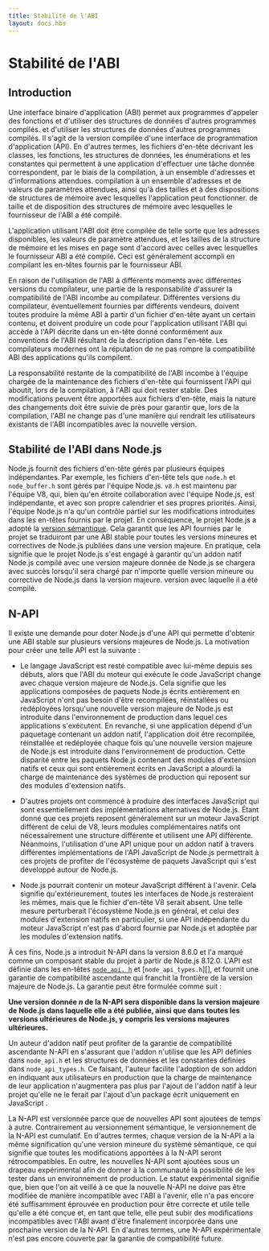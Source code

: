 ```yaml
---
title: Stabilité de l'ABI
layout: docs.hbs
---
```


# Stabilité de l'ABI

## Introduction

Une interface binaire d'application (ABI) permet aux programmes d'appeler des fonctions et d'utiliser des structures de données d'autres programmes compilés. et d'utiliser les structures de données d'autres programmes compilés. Il s'agit de la version compilée d'une interface de programmation d'application (API). En d'autres termes, les fichiers d'en-tête décrivant les classes, les fonctions, les structures de données, les énumérations et les constantes qui permettent à une application d'effectuer une tâche donnée correspondent, par le biais de la compilation, à un ensemble d'adresses et d'informations attendues. compilation à un ensemble d'adresses et de valeurs de paramètres attendues, ainsi qu'à des tailles et à des dispositions de structures de mémoire avec lesquelles l'application peut fonctionner. de taille et de disposition des structures de mémoire avec lesquelles le fournisseur de l'ABI a été compilé.

L'application utilisant l'ABI doit être compilée de telle sorte que les adresses disponibles, les valeurs de paramètre attendues, et les tailles de la structure de mémoire et les mises en page sont d'accord avec celles avec lesquelles le fournisseur ABI a été compilé. Ceci est généralement accompli en compilant les en-têtes fournis par le fournisseur ABI.

En raison de l'utilisation de l'ABI à différents moments avec différentes versions du compilateur, une partie de la responsabilité d'assurer la compatibilité de l'ABI incombe au compilateur. Différentes versions du compilateur, éventuellement fournies par différents vendeurs, doivent toutes produire la même ABI à partir d'un fichier d'en-tête ayant un certain contenu, et doivent produire un code pour l'application utilisant l'ABI qui accède à l'API décrite dans un en-tête donné conformément aux conventions de l'ABI résultant de la description dans l'en-tête. Les compilateurs modernes ont la réputation de ne pas rompre la compatibilité ABI des applications qu'ils compilent.

La responsabilité restante de la compatibilité de l'ABI incombe à l'équipe chargée de la maintenance des fichiers d'en-tête qui fournissent l'API qui aboutit, lors de la compilation, à l'ABI qui doit rester stable. Des modifications peuvent être apportées aux fichiers d'en-tête, mais la nature des changements doit être suivie de près pour garantir que, lors de la compilation, l'ABI ne change pas d'une manière qui rendrait les utilisateurs existants de l'ABI incompatibles avec la nouvelle version.

## Stabilité de l'ABI dans Node.js

Node.js fournit des fichiers d'en-tête gérés par plusieurs équipes indépendantes. Par exemple, les fichiers d'en-tête tels que `node.h` et `node_buffer.h` sont gérés par l'équipe Node.js. `v8.h` est maintenu par l'équipe V8, qui, bien qu'en étroite collaboration avec l'équipe Node.js, est indépendante, et avec son propre calendrier et ses propres priorités. Ainsi, l'équipe Node.js n'a qu'un contrôle partiel sur les modifications introduites dans les en-têtes fournis par le projet. En conséquence, le projet Node.js a adopté la [version sémantique](https://semver.org/). Cela garantit que les API fournies par le projet se traduiront par une ABI stable pour toutes les versions mineures et correctives de Node.js publiées dans une version majeure. En pratique, cela signifie que le projet Node.js s'est engagé à garantir qu'un addon natif Node.js compilé avec une version majeure donnée de Node.js se chargera avec succès lorsqu'il sera chargé par n'importe quelle version mineure ou corrective de Node.js dans la version majeure. version avec laquelle il a été compilé.

## N-API

Il existe une demande pour doter Node.js d'une API qui permette d'obtenir une ABI stable sur plusieurs versions majeures de Node.js. La motivation pour créer une telle API est la suivante :

- Le langage JavaScript est resté compatible avec lui-même depuis ses débuts, alors que l'ABI du moteur qui exécute le code JavaScript change avec chaque version majeure de Node.js. Cela signifie que les applications composées de paquets Node.js écrits entièrement en JavaScript n'ont pas besoin d'être recompilées, réinstallées ou redéployées lorsqu'une nouvelle version majeure de Node.js est introduite dans l'environnement de production dans lequel ces applications s'exécutent. En revanche, si une application dépend d'un paquetage contenant un addon natif, l'application doit être recompilée, réinstallée et redéployée chaque fois qu'une nouvelle version majeure de Node.js est introduite dans l'environnement de production. Cette disparité entre les paquets Node.js contenant des modules d'extension natifs et ceux qui sont entièrement écrits en JavaScript a alourdi la charge de maintenance des systèmes de production qui reposent sur des modules d'extension natifs.

- D'autres projets ont commencé à produire des interfaces JavaScript qui sont essentiellement des implémentations alternatives de Node.js. Étant donné que ces projets reposent généralement sur un moteur JavaScript différent de celui de V8, leurs modules complémentaires natifs ont nécessairement une structure différente et utilisent une API différente. Néanmoins, l'utilisation d'une API unique pour un addon natif à travers différentes implémentations de l'API JavaScript de Node.js permettrait à ces projets de profiter de l'écosystème de paquets JavaScript qui s'est développé autour de Node.js.

- Node.js pourrait contenir un moteur JavaScript différent à l'avenir. Cela signifie qu'extérieurement, toutes les interfaces de Node.js resteraient les mêmes, mais que le fichier d'en-tête V8 serait absent. Une telle mesure perturberait l'écosystème Node.js en général, et celui des modules d'extension natifs en particulier, si une API indépendante du moteur JavaScript n'est pas d'abord fournie par Node.js et adoptée par les modules d'extension natifs.

À ces fins, Node.js a introduit N-API dans la version 8.6.0 et l'a marqué comme un composant stable du projet à partir de Node.js 8.12.0. L'API est définie dans les en-têtes [`node_api. h`][] et [`node_api_types.h`][], et fournit une garantie de compatibilité ascendante qui franchit la frontière de la version majeure de Node.js. La garantie peut être formulée comme suit :

**Une version donnée _n_ de la N-API sera disponible dans la version majeure de Node.js dans laquelle elle a été publiée, ainsi que dans toutes les versions ultérieures de Node.js, y compris les versions majeures ultérieures.**

Un auteur d'addon natif peut profiter de la garantie de compatibilité ascendante N-API en s'assurant que l'addon n'utilise que les API définies dans `node_api.h` et les structures de données et les constantes définies dans `node_api_types.h`. Ce faisant, l'auteur facilite l'adoption de son addon en indiquant aux utilisateurs en production que la charge de maintenance de leur application n'augmentera pas plus par l'ajout de l'addon natif à leur projet qu'elle ne le ferait par l'ajout d'un package écrit uniquement en JavaScript .

La N-API est versionnée parce que de nouvelles API sont ajoutées de temps à autre. Contrairement au versionnement sémantique, le versionnement de la N-API est cumulatif. En d'autres termes, chaque version de la N-API a la même signification qu'une version mineure du système sémantique, ce qui signifie que toutes les modifications apportées à la N-API seront rétrocompatibles. En outre, les nouvelles N-API sont ajoutées sous un drapeau expérimental afin de donner à la communauté la possibilité de les tester dans un environnement de production. Le statut expérimental signifie que, bien que l'on ait veillé à ce que la nouvelle N-API ne doive pas être modifiée de manière incompatible avec l'ABI à l'avenir, elle n'a pas encore été suffisamment éprouvée en production pour être correcte et utile telle qu'elle a été conçue et, en tant que telle, elle peut subir des modifications incompatibles avec l'ABI avant d'être finalement incorporée dans une prochaine version de la N-API. En d'autres termes, une N-API expérimentale n'est pas encore couverte par la garantie de compatibilité future.

[`node_api. h`]: https://github.com/nodejs/node/blob/main/src/node_api.h
